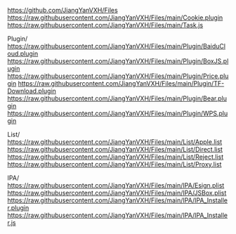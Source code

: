 https://github.com/JiangYanVXH/Files
https://raw.githubusercontent.com/JiangYanVXH/Files/main/Cookie.plugin
https://raw.githubusercontent.com/JiangYanVXH/Files/main/Task.js

Plugin/
https://raw.githubusercontent.com/JiangYanVXH/Files/main/Plugin/BaiduCloud.plugin
https://raw.githubusercontent.com/JiangYanVXH/Files/main/Plugin/BoxJS.plugin
https://raw.githubusercontent.com/JiangYanVXH/Files/main/Plugin/Price.plugin
https://raw.githubusercontent.com/JiangYanVXH/Files/main/Plugin/TF-Download.plugin
https://raw.githubusercontent.com/JiangYanVXH/Files/main/Plugin/Bear.plugin
https://raw.githubusercontent.com/JiangYanVXH/Files/main/Plugin/WPS.plugin

List/
https://raw.githubusercontent.com/JiangYanVXH/Files/main/List/Apple.list
https://raw.githubusercontent.com/JiangYanVXH/Files/main/List/Direct.list
https://raw.githubusercontent.com/JiangYanVXH/Files/main/List/Reject.list
https://raw.githubusercontent.com/JiangYanVXH/Files/main/List/Proxy.list

IPA/
https://raw.githubusercontent.com/JiangYanVXH/Files/main/IPA/Esign.plist
https://raw.githubusercontent.com/JiangYanVXH/Files/main/IPA/JSBox.plist
https://raw.githubusercontent.com/JiangYanVXH/Files/main/IPA/IPA_Installer.plugin
https://raw.githubusercontent.com/JiangYanVXH/Files/main/IPA/IPA_Installer.js
